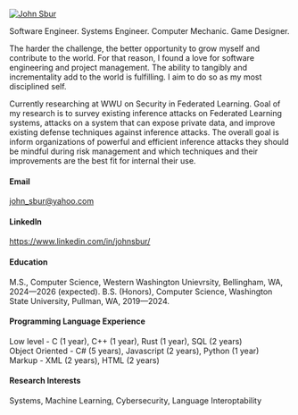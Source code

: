 

[![John Sbur](https://img.shields.io/badge/ScratchyPirate-github-blue?logo=github)](https://github.com/ScratchyPirate)

Software Engineer. Systems Engineer. Computer Mechanic. Game Designer.<br />

The harder the challenge, the better opportunity to grow myself and contribute to the world. For that reason, I found 
a love for software engineering and project management. The ability to tangibly and incrementality add to the world is
fulfilling. I aim to do so as my most disciplined self.<br />

Currently researching at WWU on Security in Federated Learning. Goal of my research is to survey existing inference 
attacks on Federated Learning systems, attacks on a system that can expose private data, and improve existing defense 
techniques against inference attacks. The overall goal is inform organizations of powerful and efficient inference 
attacks they should be mindful during risk management and which techniques and their improvements are the best fit for
internal their use.

#### Email
john_sbur@yahoo.com

#### LinkedIn
https://www.linkedin.com/in/johnsbur/

#### Education
M.S., Computer Science, Western Washington Unievrsity, Bellingham, WA, 2024—2026 (expected).
B.S. (Honors), Computer Science, Washington State University, Pullman, WA, 2019—2024.<br />

#### Programming Language Experience
Low level - C (1 year), C++ (1 year), Rust (1 year), SQL (2 years)<br />
Object Oriented - C# (5 years), Javascript (2 years), Python (1 year)<br />
Markup - XML (2 years), HTML (2 years)

#### Research Interests
Systems, Machine Learning, Cybersecurity, Language Interoptability



